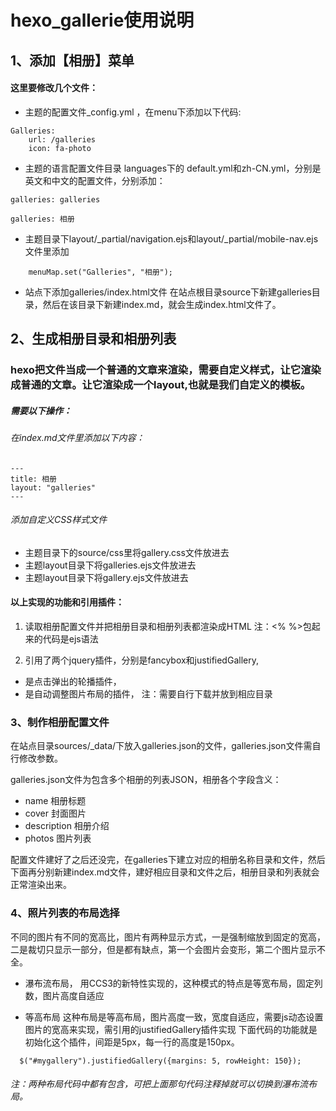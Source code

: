 # hexo_gallerie使用说明
## 1、添加【相册】菜单
#### 这里要修改几个文件：
* 主题的配置文件_config.yml ，在menu下添加以下代码:
```
Galleries:
    url: /galleries
    icon: fa-photo
```
* 主题的语言配置文件目录 languages下的 default.yml和zh-CN.yml，分别是英文和中文的配置文件，分别添加：
```
galleries: galleries

galleries: 相册
```
* 主题目录下layout/_partial/navigation.ejs和layout/_partial/mobile-nav.ejs文件里添加
```
    menuMap.set("Galleries", "相册");
```
* 站点下添加galleries/index.html文件
在站点根目录source下新建galleries目录，然后在该目录下新建index.md，就会生成index.html文件了。

## 2、生成相册目录和相册列表
### hexo把文件当成一个普通的文章来渲染，需要自定义样式，让它渲染成普通的文章。让它渲染成一个layout,也就是我们自定义的模板。
##### 需要以下操作：
###### 在index.md文件里添加以下内容：
```
---
title: 相册
layout: "galleries"
---
```
###### 添加自定义CSS样式文件
+ 主题目录下的source/css里将gallery.css文件放进去
+ 主题layout目录下将galleries.ejs文件放进去
+ 主题layout目录下将gallery.ejs文件放进去

#### 以上实现的功能和引用插件：
1. 读取相册配置文件并把相册目录和相册列表都渲染成HTML
注：<% %>包起来的代码是ejs语法

2. 引用了两个jquery插件，分别是fancybox和justifiedGallery,
* 是点击弹出的轮播插件，
* 是自动调整图片布局的插件，
注：需要自行下载并放到相应目录

### 3、制作相册配置文件
在站点目录sources/_data/下放入galleries.json的文件，galleries.json文件需自行修改参数。

galleries.json文件为包含多个相册的列表JSON，相册各个字段含义：
* name 相册标题
* cover 封面图片
* description 相册介绍
* photos 图片列表

配置文件建好了之后还没完，在galleries下建立对应的相册名称目录和文件，然后下面再分别新建index.md文件，建好相应目录和文件之后，相册目录和列表就会正常渲染出来。

### 4、照片列表的布局选择
不同的图片有不同的宽高比，图片有两种显示方式，一是强制缩放到固定的宽高，二是裁切只显示一部分，但是都有缺点，第一个会图片会变形，第二个图片显示不全。

+ 瀑布流布局，
用CCS3的新特性实现的，这种模式的特点是等宽布局，固定列数，图片高度自适应

+ 等高布局
这种布局是等高布局，图片高度一致，宽度自适应，需要js动态设置图片的宽高来实现，需引用的justifiedGallery插件实现
下面代码的功能就是初始化这个插件，间距是5px，每一行的高度是150px。
```
  $("#mygallery").justifiedGallery({margins: 5, rowHeight: 150});
```

###### 注：两种布局代码中都有包含，可把上面那句代码注释掉就可以切换到瀑布流布局。
